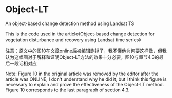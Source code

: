 # Object-LT
An object-based change detection method using Landsat TS

This is the code used in the article《Object-based change detection for vegetation disturbance and recovery using Landsat time series》

注意：原文中的图10在文章online后被编辑删掉了，我不懂他为何要这样做，但我认为这幅图对于解释和证明Object-LT方法的效果十分必要。图10与章节4.3的最后一段话相对应

Note: Figure 10 in the original article was removed by the editor after the article was ONLINE, I don't understand why he did it, but I think this figure is necessary to explain and prove the effectiveness of the Object-LT method. Figure 10 corresponds to the last paragraph of section 4.3.

